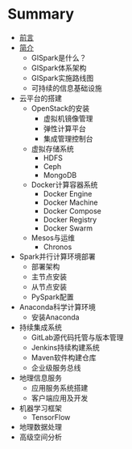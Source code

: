 # Summary

* [前言](README.md)
* [简介](chapter1.md)
   * GISpark是什么？
   * GISpark体系架构
   * GISpark实施路线图
   * 可持续的信息基础设施
* 云平台的搭建
   * OpenStack的安装
       * 虚拟机镜像管理
       * 弹性计算平台
       * 集成管理控制台
   * 虚拟存储系统
       * HDFS
       * Ceph
       * MongoDB
   * Docker计算容器系统
       * Docker Engine
       * Docker Machine
       * Docker Compose
       * Docker Registry
       * Docker Swarm
   * Mesos与运维
       * Chronos
* Spark并行计算环境部署
   * 部署架构
   * 主节点安装
   * 从节点安装
   * PySpark配置
* Anaconda科学计算环境
   * 安装Anaconda
* 持续集成系统
   * GitLab源代码托管与版本管理
   * Jenkins持续构建系统
   * Maven软件构建仓库
   * 企业级服务总线
* 地理信息服务
   * 应用服务系统搭建
   * 客户端应用及开发
* 机器学习框架
   * TensorFlow
* 地理数据处理
* 高级空间分析

